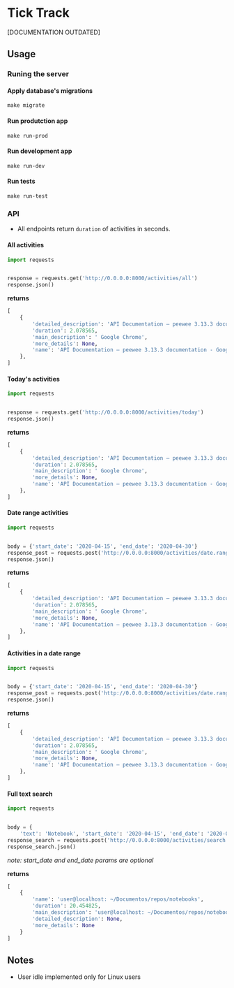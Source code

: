 # Tick Track

[DOCUMENTATION OUTDATED]

## Usage

### Runing the server

#### Apply database's migrations

```make
make migrate
```

#### Run produtction app
```make
make run-prod
```

#### Run development app
```make
make run-dev
```

#### Run tests
```make
make run-test
```

### API

- All endpoints return `duration` of activities in seconds.

#### All activities

```py
import requests


response = requests.get('http://0.0.0.0:8000/activities/all')
response.json()
```

**returns**
```py
[
    {
        'detailed_description': 'API Documentation — peewee 3.13.3 documentation ',
        'duration': 2.078565,
        'main_description': ' Google Chrome',
        'more_details': None,
        'name': 'API Documentation — peewee 3.13.3 documentation - Google Chrome'
    },
]
```

#### Today's activities

```py
import requests


response = requests.get('http://0.0.0.0:8000/activities/today')
response.json()
```

**returns**
```py
[
    {
        'detailed_description': 'API Documentation — peewee 3.13.3 documentation ',
        'duration': 2.078565,
        'main_description': ' Google Chrome',
        'more_details': None,
        'name': 'API Documentation — peewee 3.13.3 documentation - Google Chrome'
    },
]
```

#### Date range activities

```py
import requests


body = {'start_date': '2020-04-15', 'end_date': '2020-04-30'}
response_post = requests.post('http://0.0.0.0:8000/activities/date.range', body)
response.json()
```

**returns**
```py
[
    {
        'detailed_description': 'API Documentation — peewee 3.13.3 documentation ',
        'duration': 2.078565,
        'main_description': ' Google Chrome',
        'more_details': None,
        'name': 'API Documentation — peewee 3.13.3 documentation - Google Chrome'
    },
]
```

#### Activities in a date range

```py
import requests


body = {'start_date': '2020-04-15', 'end_date': '2020-04-30'}
response_post = requests.post('http://0.0.0.0:8000/activities/date.range', body)
response.json()
```

**returns**
```py
[
    {
        'detailed_description': 'API Documentation — peewee 3.13.3 documentation ',
        'duration': 2.078565,
        'main_description': ' Google Chrome',
        'more_details': None,
        'name': 'API Documentation — peewee 3.13.3 documentation - Google Chrome'
    },
]
```

#### Full text search

```py
import requests


body = {
    'text': 'Notebook', 'start_date': '2020-04-15', 'end_date': '2020-04-30'}
response_search = requests.post('http://0.0.0.0:8000/activities/search', body)
response_search.json()
```
*note: start_date and end_date params are optional*

**returns**
```py
[
    {
        'name': 'user@localhost: ~/Documentos/repos/notebooks',
        'duration': 20.454825,
        'main_description': 'user@localhost: ~/Documentos/repos/notebooks',
        'detailed_description': None,
        'more_details': None
    }
]
```
## Notes
- User idle implemented only for Linux users